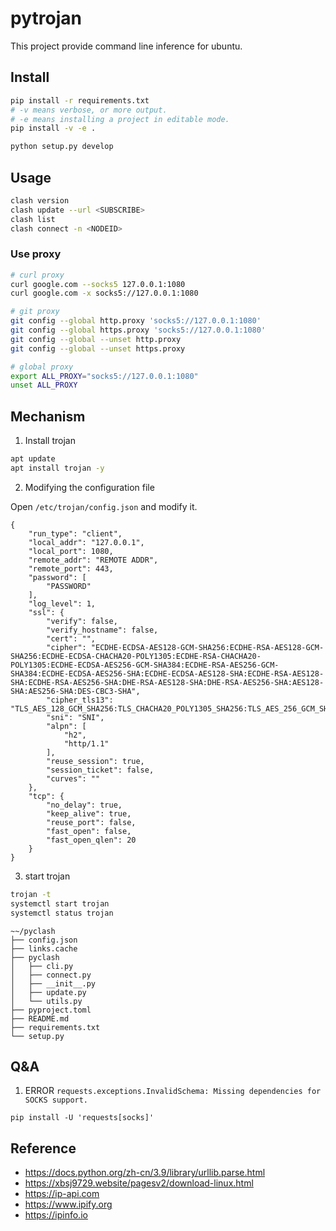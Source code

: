 # pytrojan
This project provide command line inference for ubuntu.


## Install 

```bash 
pip install -r requirements.txt
# -v means verbose, or more output.
# -e means installing a project in editable mode.
pip install -v -e .

python setup.py develop
```

## Usage
```bash
clash version
clash update --url <SUBSCRIBE>
clash list
clash connect -n <NODEID>
```

### Use proxy
```bash
# curl proxy
curl google.com --socks5 127.0.0.1:1080
curl google.com -x socks5://127.0.0.1:1080

# git proxy
git config --global http.proxy 'socks5://127.0.0.1:1080'
git config --global https.proxy 'socks5://127.0.0.1:1080'
git config --global --unset http.proxy
git config --global --unset https.proxy

# global proxy
export ALL_PROXY="socks5://127.0.0.1:1080"
unset ALL_PROXY
```


## Mechanism
1. Install trojan
```bash
apt update
apt install trojan -y
```
2. Modifying the configuration file

Open `/etc/trojan/config.json` and modify it.
```
{
    "run_type": "client",
    "local_addr": "127.0.0.1",
    "local_port": 1080,
    "remote_addr": "REMOTE ADDR",
    "remote_port": 443,
    "password": [
        "PASSWORD"
    ],
    "log_level": 1,
    "ssl": {
        "verify": false,
        "verify_hostname": false,
        "cert": "",
        "cipher": "ECDHE-ECDSA-AES128-GCM-SHA256:ECDHE-RSA-AES128-GCM-SHA256:ECDHE-ECDSA-CHACHA20-POLY1305:ECDHE-RSA-CHACHA20-POLY1305:ECDHE-ECDSA-AES256-GCM-SHA384:ECDHE-RSA-AES256-GCM-SHA384:ECDHE-ECDSA-AES256-SHA:ECDHE-ECDSA-AES128-SHA:ECDHE-RSA-AES128-SHA:ECDHE-RSA-AES256-SHA:DHE-RSA-AES128-SHA:DHE-RSA-AES256-SHA:AES128-SHA:AES256-SHA:DES-CBC3-SHA",
        "cipher_tls13": "TLS_AES_128_GCM_SHA256:TLS_CHACHA20_POLY1305_SHA256:TLS_AES_256_GCM_SHA384",
        "sni": "SNI",
        "alpn": [
            "h2",
            "http/1.1"
        ],
        "reuse_session": true,
        "session_ticket": false,
        "curves": ""
    },
    "tcp": {
        "no_delay": true,
        "keep_alive": true,
        "reuse_port": false,
        "fast_open": false,
        "fast_open_qlen": 20
    }
}
```

3. start trojan
```bash
trojan -t
systemctl start trojan
systemctl status trojan
```

```
~~/pyclash
├── config.json
├── links.cache
├── pyclash
│   ├── cli.py
│   ├── connect.py
│   ├── __init__.py
│   ├── update.py
│   └── utils.py
├── pyproject.toml
├── README.md
├── requirements.txt
└── setup.py
```

## Q&A
1. ERROR `requests.exceptions.InvalidSchema: Missing dependencies for SOCKS support.`
```
pip install -U 'requests[socks]'
```

## Reference

- https://docs.python.org/zh-cn/3.9/library/urllib.parse.html
- https://xbsj9729.website/pagesv2/download-linux.html
- https://ip-api.com
- https://www.ipify.org
- https://ipinfo.io